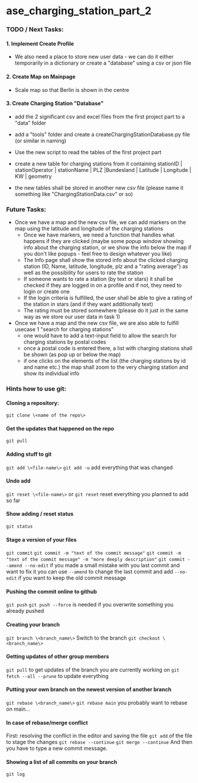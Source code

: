 # ase_charging_station_part_2

### TODO / Next Tasks:
#### 1. Implement Create Profile
- We also need a place to store new user data - we can do it either temporarily in a dictionary or create a "database" using a csv or json file
#### 2. Create Map on Mainpage
- Scale map so that Berlin is shown in the centre
#### 3. Create Charging Station "Database"
- add the 2 significant csv and excel files from the first project part to a "data" folder
- add a "tools" folder and create a createChargingStationDatabase.py file (or similar in naming)
- Use the new script to read the tables of the first project part
- create a new table for charging stations from it containing stationID | stationOperator | stationName | PLZ |Bundesland | Latitude | Longitude | KW | geometry

- the new tables shall be stored in another new csv file (please name it something like "ChargingStationData.csv" or so)

### Future Tasks:
- Once we have a map and the new csv file, we can add markers on the map using the latitude and longitude of the charging stations
    - Once we have markers, we need a function that handles what happens if they are clicked (maybe some popup window showing info about the charging station, or we show the info below the map if you don't like popups - feel free to design whatever you like)
    - The Info page shall show the stored info about the clicked charging station (ID, Name, latitude, longitude, plz and a "rating average") as well as the possibility for users to rate the station
    - If someone wants to rate a station (by text or stars) it shall be checked if they are logged in on a profile and if not, they need to login or create one
    - If the login criteria is fulfilled, the user shall be able to give a rating of the station in stars (and if they want additionally text)
    - The rating must be stored somewhere (please do it just in the same way as we store our user data in task 1)
- Once we have a map and the new csv file, we are also able to fulfill usecase 1 "search for charging stations"
    - one would have to add a text-input field to allow the search for charging stations by postal codes
    - once a postal code is entered there, a list with charging stations shall be shown (as pop up or below the map)
    - if one clicks on the elements of the list (the charging stations by id and name etc.) the map shall zoom to the very charging station and show its individual info



### Hints how to use git:
#### Cloning a repository:
`git clone \<name of the repo\>`

#### Get the updates that happened on the repo
`git pull`

#### Adding stuff to git
`git add \<file-name\>`
`git add -u` add everything that was changed

#### Undo add
`git reset \<file-name\>` or
`git reset` reset everything you planned to add so far

#### Show adding / reset status
`git status`

#### Stage a version of your files
`git commit`
`git commit -m "text of the commit message"`
`git commit -m "text of the commit message" -m "more deeply description"`
`git commit --amend --no-edit` if you made a small mistake with you last commit and want to fix it
you can use `--amend` to change the last commit and add `--no-edit` if you want to keep the old commit
message

#### Pushing the commit online to github
`git push`
`git push --force` is needed if you overwrite something you already pushed

#### Creating your branch
`git branch \<branch_name\>`
Switch to the branch
`git checkout \<branch_name\>`

#### Getting updates of other group members
`git pull` to get updates of the branch you are currently working on
`git fetch --all --prune` to update everything

#### Putting your own branch on the newest version of another branch
`git rebase \<branch_name\>`
`git rebase main` you probably want to rebase on main...

#### In case of rebase/merge conflict
First: resolving the conflict in the editor and saving the file
`git add` of the file to stage the changes
`git rebase --continue`
`git merge --continue`
And then you have to type a new commit message.

#### Showing a list of all commits on your branch
`git log`